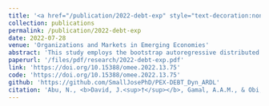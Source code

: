 ```yaml
---
title: '<a href="/publication/2022-debt-exp" style="text-decoration:none;">Non-linear effect of government debt on public expenditure in Nigeria: Insight from bootstrap ARDL procedure</a>'
collection: publications
permalink: /publication/2022-debt-exp
date: 2022-07-28
venue: 'Organizations and Markets in Emerging Economies'
abstract: 'This study employs the bootstrap autoregressive distributed lag (ARDL) approach alongside the dynamic ARDL simulations technique to investigate the non-linear effect of public debt on public expenditure in Nigeria during the 1981–2020 period. The result of the bootstrap bounds test illustrates the presence of a long-term relationship between public expenditure and public debt (along with oil rents, output growth and urbanisation). Further, the estimation results indicate that the effect of public debt on public expenditure is non-linear. In particular, public expenditure increases at early stages of rising public debt but declines at latter phases when public debt grows beyond specific threshold. This empirical outcome is further validated by the dynamic ARDL simulations approach which shows a significant decline in predicted public expenditure after short-term expansion due to counterfactual shock in public debt. Thus, policies which diversify public revenue from oil production and a reversal of the rising trend in public debt are recommended to avert the adverse welfare implications of declining public expenditure.'
paperurl: '/files/pdf/research/2022-debt-exp.pdf'
link: 'https://doi.org/10.15388/omee.2022.13.75'
code: 'https://doi.org/10.15388/omee.2022.13.75'
github: 'https://github.com/SmallJosePhD/PEX-DEBT_Dyn_ARDL'
citation: 'Abu, N., <b>David, J.<sup>†</sup></b>, Gamal, A.A.M., & Obi, B. (2022). &quot;Non-linear effect of government debt on public expenditure in Nigeria: Insight from bootstrap ARDL procedure.&quot; <i>Organizations and Markets in Emerging Economies</i>, <i>13</i>(1), 163-182. doi:10.15388/omee.2022.13.75'
---
```

